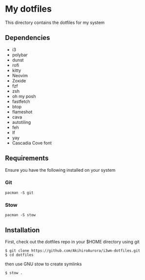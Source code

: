 # My dotfiles

This directory contains the dotfiles for my system

## Dependencies
- i3
- polybar
- dunst
- rofi
- kitty
- Neovim
- Zoxide
- fzf
- zsh
- oh my posh
- fastfetch
- btop
- flameshot
- cava
- autotiling
- feh
- lf
- yay
- Cascadia Cove font

## Requirements

Ensure you have the following installed on your system

### Git

```
pacman -S git
```

### Stow

```
pacman -S stow
```

## Installation

First, check out the dotfiles repo in your $HOME directory using git

```
$ git clone https://github.com/AkihiroAurora/i3wm-dotfiles.git
$ cd dotfiles
```

then use GNU stow to create symlinks

```
$ stow .
```
